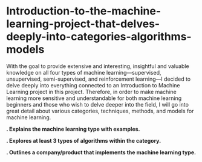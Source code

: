 # Introduction-to-the-machine-learning-project-that-delves-deeply-into-categories-algorithms-models


With the goal to provide extensive and interesting, insightful and valuable knowledge on all four types of machine learning—supervised, unsupervised, semi-supervised, and reinforcement learning—I decided to delve deeply into everything connected to an Introduction to Machine Learning project in this project. Therefore, in order to make machine learning more sensitive and understandable for both machine learning beginners and those who wish to delve deeper into the field, I will go into great detail about various categories, techniques, methods, and models for machine learning. 





**. Explains the machine learning type with examples.**

**. Explores at least 3 types of algorithms within the category.**

**. Outlines a company/product that implements the machine learning type.**



